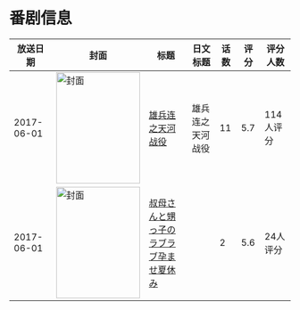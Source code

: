 # 番剧信息

|放送日期|封面|标题|日文标题|话数|评分|评分人数|
|---|---|---|---|---|---|---|
|2017-06-01|<img src="//lain.bgm.tv/pic/cover/c/58/a5/189923_dPDoo.jpg" alt="封面" style="width:150px;height:200px;object-fit:cover;">|[雄兵连之天河战役](https://bangumi.tv/subject/189923)|雄兵连之天河战役|11|5.7|114人评分|
|2017-06-01|<img src="/img/no_icon_subject.png" alt="封面" style="width:150px;height:200px;object-fit:cover;">|[叔母さんと甥っ子のラブラブ孕ませ夏休み](https://bangumi.tv/subject/281474)||2|5.6|24人评分|
